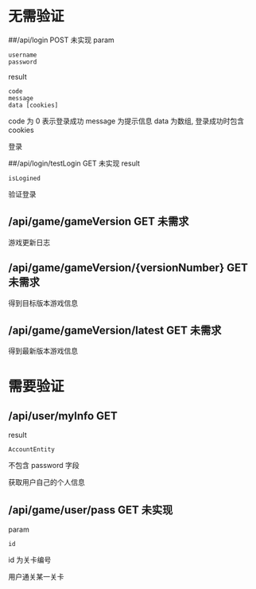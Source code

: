 # 无需验证
##/api/login  POST  未实现
param

    username
    password

result

    code
    message
    data [cookies]

code 为 0 表示登录成功
message 为提示信息
data 为数组, 登录成功时包含 cookies

登录

##/api/login/testLogin   GET   未实现
result

    isLogined

验证登录

## /api/game/gameVersion GET    未需求
游戏更新日志

## /api/game/gameVersion/{versionNumber} GET    未需求
得到目标版本游戏信息

## /api/game/gameVersion/latest GET    未需求
得到最新版本游戏信息

# 需要验证
## /api/user/myInfo GET
result

    AccountEntity
    
不包含 password 字段

获取用户自己的个人信息

## /api/game/user/pass  GET 未实现
param

    id
    
id 为关卡编号

用户通关某一关卡
